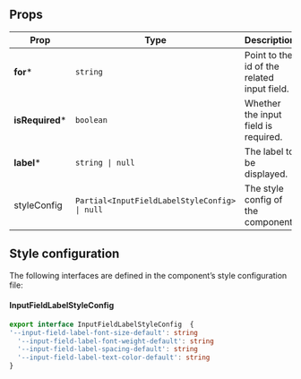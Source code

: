 <!-- This file is automatically generated, do not edit manually. -->

## Props

| Prop | Type | Description | Default |
| ---- | ---- | ----------- | ------- |
| **for*** | `string` | Point to the id of the related input field. |  |
| **isRequired*** | `boolean` | Whether the input field is required. |  |
| **label*** | `string \| null` | The label to be displayed. |  |
| styleConfig | `Partial<InputFieldLabelStyleConfig> \| null` | The style config of the component. | `null` |


## Style configuration

The following interfaces are defined in the component’s style configuration file:

#### InputFieldLabelStyleConfig

```ts
export interface InputFieldLabelStyleConfig  {
'--input-field-label-font-size-default': string
  '--input-field-label-font-weight-default': string
  '--input-field-label-spacing-default': string
  '--input-field-label-text-color-default': string
}
```

